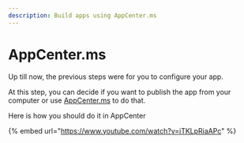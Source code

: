 ```yaml
---
description: Build apps using AppCenter.ms
---
```


# AppCenter.ms

Up till now, the previous steps were for you to configure your app. 

At this step, you can decide if you want to publish the app from your computer or use [AppCenter.ms](https://appcenter.ms/) to do that.

Here is how you should do it in AppCenter

{% embed url="https://www.youtube.com/watch?v=iTKLpRiaAPc" %}



